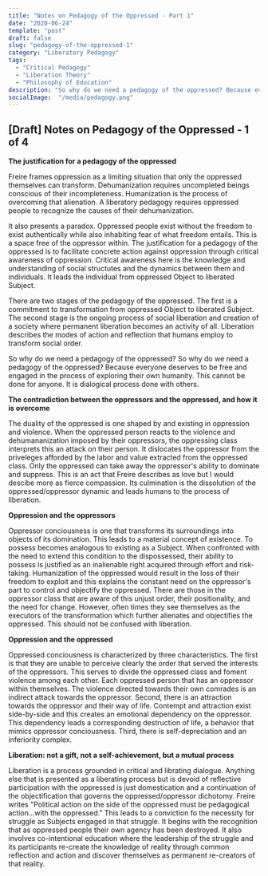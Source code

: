 ```yaml
---
title: "Notes on Pedagogy of the Oppressed - Part 1"
date: "2020-06-24"
template: "post"
draft: false
slug: "pedagogy-of-the-oppressed-1"
category: "Liberatory Pedagogy"
tags:
  - "Critical Pedagogy"
  - "Liberation Theory" 
  - "Philosophy of Education"
description: "So why do we need a pedagogy of the oppressed? Because everyone deserves to be free and engaged in the process of exploring their own humanity"
socialImage:  "/media/pedagogy.png"
---
```


## [Draft] Notes on Pedagogy of the Oppressed -  1 of 4 

**The justification for a pedagogy of the oppressed**

Freire frames oppression as a limiting situation that only the oppressed themselves can transform. Dehumanization requires uncompleted beings conscious of their incompleteness. Humanization is the process of overcoming that alienation. A liberatory pedagogy requires oppressed people to recognize the causes of their dehumanization. 

It also presents a paradox. Oppressed people exist without the freedom to exist authentically while also inhabiting fear of what freedom entails. This is a space free of the oppressor within. The justification for a pedagogy of the oppressed is to facilitate concrete action against oppression through critical awareness of oppression. Critical awareness here is the knowledge and understanding of social structutes and the dynamics between them and individuals. It leads the individual from oppressed Object to liberated Subject.

There are two stages of the pedagogy of the oppressed. The first is a commitment to transformation from oppressed Object to liberated Subject. The second stage is the ongoing process of social liberation and creation of a society where permanent liberation becomes an activity of all. Liberation describes the modes of action and reflection that humans employ to transform social order.

So why do we need a pedagogy of the oppressed? So why do we need a pedagogy of the oppressed? Because everyone deserves to be free and engaged in the process of exploring their own humanity. This cannot be done for anyone. It is dialogical process done with others.

**The contradiction between the oppressors and the oppressed, and how it is overcome**

The duality of the oppressed is one shaped by and existing in oppression and violence. When the oppressed person reacts to the violence and dehumananization imposed by their oppressors, the oppressing class interprets this an attack on their person. It dislocates the oppressor from the priveleges afforded by the labor and value extracted from the oppressed class. Only the oppressed can take away the oppressor's ability to dominate and suppress. This is an act that Freire describes as love but I would descibe more as fierce compassion. Its culmination is the dissolution of the oppressed/oppressor dynamic and leads humans to the process of liberation. 

**Oppression and the oppressors** 

Oppressor conciousness is one that transforms its surroundings into objects of its domination. This leads to a material concept of existence. To possess becomes analogous to existing as a Subject. When confronted with the need to extend this condition to the dispossessed, their ability to possess is justified as an inalienable right acquired through effort and risk-taking. Humanization of the oppressed would result in the loss of their freedom to exploit and this explains the constant need on the oppressor's part to control and objectify the oppressed. There are those in the oppressor class that are aware of this unjust order, their positionality, and the need for change. However, often times they see themselves as the executors of the transformation which further alienates and objectifies the oppressed. This should not be confused with liberation. 

**Oppression and the oppressed**

Oppressed conciousness is characterized by three characteristics. The first is that they are unable to perceive clearly the order that served the interests of the oppressors. This serves to divide the oppressed class and foment violence among each other. Each oppressed person that has an oppressor within themselves. The violence directed towards their own comrades is an indirect attack towards the oppressor.  Second, there is an attraction towards the oppressor and their way of life. Contempt and attraction exist side-by-side and this creates an emotional dependency on the oppressor. This dependency leads a corresponding destruction of life, a behavior that mimics oppressor conciousness. Third, there is self-depreciation and an inferiority complex. 

**Liberation: not a gift, not a self-achievement, but a mutual process**

Liberation is a process grounded in critical and librating dialogue. Anything else that is presented as a liberating process but is devoid of reflective participation with the oppressed is just domestication and a continuation of the objectification that governs the oppressed/oppressor dichotomy. Freire writes "Political action on the side of the oppressed must be pedagogical action...with the oppressed." This leads to a conviction fo the necessity for struggle as Subjects engaged in that struggle. It begins with the recognition that as oppressed people their own agency has been destroyed. It also involves co-intentional education where the leadership of the struggle and its participants re-create the knowledge of reality through common reflection and action and discover themselves as permanent re-creators of that reality. 
